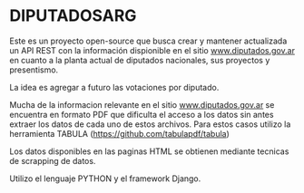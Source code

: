 # DIPUTADOSARG

Este es un proyecto open-source que busca crear y mantener actualizada un API REST con la información dispionible en el sitio www.diputados.gov.ar en cuanto a la planta actual de diputados nacionales, sus proyectos y presentismo.

La idea es agregar a futuro las votaciones por diputado.



Mucha de la informacion relevante en el sitio www.diputados.gov.ar se encuentra en formato PDF que dificulta el acceso a los datos sin antes extraer los datos de cada uno de estos archivos. Para estos casos utilizo la herramienta TABULA (https://github.com/tabulapdf/tabula)

Los datos disponibles en las paginas HTML se obtienen mediante tecnicas de scrapping de datos.

Utilizo el lenguaje PYTHON y el framework Django.